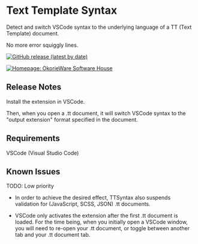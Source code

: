 # Text Template Syntax

Detect and switch VSCode syntax to the underlying language of a TT (Text Template) document.

No more error squiggly lines.

[![GitHub release (latest by date)](https://img.shields.io/github/v/release/OkorieWare/TTSyntax)](https://github.com/OkorieWare/TTSyntax/releases/latest)

[![Homepage: OkorieWare Software House](https://img.shields.io/badge/homepage-OkorieWare%20Software%20House-orange)](https://okorieware.ga/)

## Release Notes

Install the extension in VSCode.

Then, when you open a .tt document, it will switch VSCode syntax to the "output extension" format specified in the document.

## Requirements

VSCode (Visual Studio Code)

## Known Issues

TODO: Low priority

- In order to achieve the desired effect, TTSyntax also suspends validation for (JavaScript, SCSS, JSON) .tt documents.

- VSCode only activates the extension after the first .tt document is loaded. For the time being, when you initially open a VSCode window, you will need to re-open your .tt document, or toggle between another tab and your .tt document tab.
